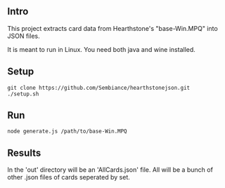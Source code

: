 Intro
-----

This project extracts card data from Hearthstone's "base-Win.MPQ" into JSON files.

It is meant to run in Linux. You need both java and wine installed.

Setup
-----

    git clone https://github.com/Sembiance/hearthstonejson.git
    ./setup.sh

Run
---
    node generate.js /path/to/base-Win.MPQ


Results
-------

In the 'out' directory will be an 'AllCards.json' file. All will be a bunch of other .json files of cards seperated by set.
